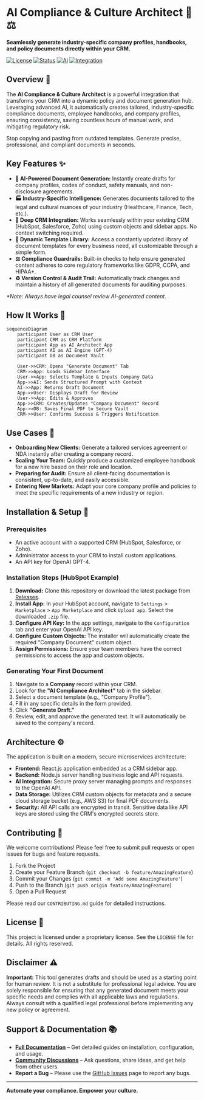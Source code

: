 # AI Compliance & Culture Architect 🤖⚖️

**Seamlessly generate industry-specific company profiles, handbooks, and policy documents directly within your CRM.**

[![License](https://img.shields.io/badge/License-Proprietary-informational)](LICENSE)
[![Status](https://img.shields.io/badge/Status-Production%20Ready-brightgreen)](https://github.com/yourusername/ai-compliance-architect)
[![AI](https://img.shields.io/badge/Powered%20By-OpenAI%20GPT--4-blue)](https://openai.com/)
[![Integration](https://img.shields.io/badge/CRM-HubSpot%20%7C%20Salesforce%20%7C%20Zoho-orange)](https://github.com/yourusername/ai-compliance-architect)

## Overview 🌟

The **AI Compliance & Culture Architect** is a powerful integration that transforms your CRM into a dynamic policy and document generation hub. Leveraging advanced AI, it automatically creates tailored, industry-specific compliance documents, employee handbooks, and company profiles, ensuring consistency, saving countless hours of manual work, and mitigating regulatory risk.

Stop copying and pasting from outdated templates. Generate precise, professional, and compliant documents in seconds.

## Key Features ✨

*   **🧠 AI-Powered Document Generation:** Instantly create drafts for company profiles, codes of conduct, safety manuals, and non-disclosure agreements.
*   **🏭 Industry-Specific Intelligence:** Generates documents tailored to the legal and cultural nuances of your industry (Healthcare, Finance, Tech, etc.).
*   **🔗 Deep CRM Integration:** Works seamlessly within your existing CRM (HubSpot, Salesforce, Zoho) using custom objects and sidebar apps. No context switching required.
*   **📑 Dynamic Template Library:** Access a constantly updated library of document templates for every business need, all customizable through a simple form.
*   **⚖️ Compliance Guardrails:** Built-in checks to help ensure generated content adheres to core regulatory frameworks like GDPR, CCPA, and HIPAA*.
*   **♻️ Version Control & Audit Trail:** Automatically track changes and maintain a history of all generated documents for auditing purposes.

_*Note: Always have legal counsel review AI-generated content._

## How It Works 🔧

```mermaid
sequenceDiagram
    participant User as CRM User
    participant CRM as CRM Platform
    participant App as AI Architect App
    participant AI as AI Engine (GPT-4)
    participant DB as Document Vault

    User->>CRM: Opens "Generate Document" Tab
    CRM->>App: Loads Sidebar Interface
    User->>App: Selects Template & Inputs Company Data
    App->>AI: Sends Structured Prompt with Context
    AI->>App: Returns Draft Document
    App->>User: Displays Draft for Review
    User->>App: Edits & Approves
    App->>CRM: Creates/Updates "Company Document" Record
    App->>DB: Saves Final PDF to Secure Vault
    CRM->>User: Confirms Success & Triggers Notification
```

## Use Cases 🎯

*   **Onboarding New Clients:** Generate a tailored services agreement or NDA instantly after creating a company record.
*   **Scaling Your Team:** Quickly produce a customized employee handbook for a new hire based on their role and location.
*   **Preparing for Audit:** Ensure all client-facing documentation is consistent, up-to-date, and easily accessible.
*   **Entering New Markets:** Adapt your core company profile and policies to meet the specific requirements of a new industry or region.

## Installation & Setup 🚀

### Prerequisites
- An active account with a supported CRM (HubSpot, Salesforce, or Zoho).
- Administrator access to your CRM to install custom applications.
- An API key for OpenAI GPT-4.

### Installation Steps (HubSpot Example)

1.  **Download:** Clone this repository or download the latest package from [Releases](https://github.com/yourusername/ai-compliance-architect/releases).
2.  **Install App:** In your HubSpot account, navigate to `Settings` > `Marketplace` > `App Marketplace` and click `Upload app`. Select the downloaded `.zip` file.
3.  **Configure API Key:** In the app settings, navigate to the `Configuration` tab and enter your OpenAI API key.
4.  **Configure Custom Objects:** The installer will automatically create the required "Company Document" custom object.
5.  **Assign Permissions:** Ensure your team members have the correct permissions to access the app and custom objects.

### Generating Your First Document

1.  Navigate to a **Company** record within your CRM.
2.  Look for the **"AI Compliance Architect"** tab in the sidebar.
3.  Select a document template (e.g., "Company Profile").
4.  Fill in any specific details in the form provided.
5.  Click **"Generate Draft."**
6.  Review, edit, and approve the generated text. It will automatically be saved to the company's record.

## Architecture ⚙️

The application is built on a modern, secure microservices architecture:

*   **Frontend:** React.js application embedded as a CRM sidebar app.
*   **Backend:** Node.js server handling business logic and API requests.
*   **AI Integration:** Secure proxy server managing prompts and responses to the OpenAI API.
*   **Data Storage:** Utilizes CRM custom objects for metadata and a secure cloud storage bucket (e.g., AWS S3) for final PDF documents.
*   **Security:** All API calls are encrypted in transit. Sensitive data like API keys are stored using the CRM's encrypted secrets store.

## Contributing 🤝

We welcome contributions! Please feel free to submit pull requests or open issues for bugs and feature requests.

1.  Fork the Project
2.  Create your Feature Branch (`git checkout -b feature/AmazingFeature`)
3.  Commit your Changes (`git commit -m 'Add some AmazingFeature'`)
4.  Push to the Branch (`git push origin feature/AmazingFeature`)
5.  Open a Pull Request

Please read our `CONTRIBUTING.md` guide for detailed instructions.

## License 📄

This project is licensed under a proprietary license. See the `LICENSE` file for details. All rights reserved.

## Disclaimer ⚠️

**Important:** This tool generates drafts and should be used as a starting point for human review. It is not a substitute for professional legal advice. You are solely responsible for ensuring that any generated document meets your specific needs and complies with all applicable laws and regulations. Always consult with a qualified legal professional before implementing any new policy or agreement.

## Support & Documentation 📚

*   **[Full Documentation](https://github.com/yourusername/ai-compliance-architect/wiki)** – Get detailed guides on installation, configuration, and usage.
*   **[Community Discussions](https://github.com/yourusername/ai-compliance-architect/discussions)** – Ask questions, share ideas, and get help from other users.
*   **Report a Bug** – Please use the [GitHub Issues](https://github.com/yourusername/ai-compliance-architect/issues) page to report any bugs.

---
**Automate your compliance. Empower your culture.**